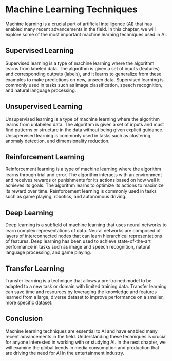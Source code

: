 Machine Learning Techniques
==============================================================================================

Machine learning is a crucial part of artificial intelligence (AI) that has enabled many recent advancements in the field. In this chapter, we will explore some of the most important machine learning techniques used in AI.

Supervised Learning
-------------------

Supervised learning is a type of machine learning where the algorithm learns from labeled data. The algorithm is given a set of inputs (features) and corresponding outputs (labels), and it learns to generalize from these examples to make predictions on new, unseen data. Supervised learning is commonly used in tasks such as image classification, speech recognition, and natural language processing.

Unsupervised Learning
---------------------

Unsupervised learning is a type of machine learning where the algorithm learns from unlabeled data. The algorithm is given a set of inputs and must find patterns or structure in the data without being given explicit guidance. Unsupervised learning is commonly used in tasks such as clustering, anomaly detection, and dimensionality reduction.

Reinforcement Learning
----------------------

Reinforcement learning is a type of machine learning where the algorithm learns through trial and error. The algorithm interacts with an environment and receives rewards or punishments for its actions based on how well it achieves its goals. The algorithm learns to optimize its actions to maximize its reward over time. Reinforcement learning is commonly used in tasks such as game playing, robotics, and autonomous driving.

Deep Learning
-------------

Deep learning is a subfield of machine learning that uses neural networks to learn complex representations of data. Neural networks are composed of layers of interconnected nodes that can learn hierarchical representations of features. Deep learning has been used to achieve state-of-the-art performance in tasks such as image and speech recognition, natural language processing, and game playing.

Transfer Learning
-----------------

Transfer learning is a technique that allows a pre-trained model to be adapted to a new task or domain with limited training data. Transfer learning can save time and resources by leveraging the knowledge and features learned from a large, diverse dataset to improve performance on a smaller, more specific dataset.

Conclusion
----------

Machine learning techniques are essential to AI and have enabled many recent advancements in the field. Understanding these techniques is crucial for anyone interested in working with or studying AI. In the next chapter, we will examine the global trends in media consumption and production that are driving the need for AI in the entertainment industry.
